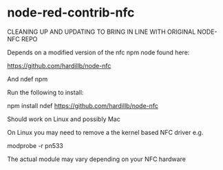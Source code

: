node-red-contrib-nfc
====================

CLEANING UP AND UPDATING TO BRING IN LINE WITH ORIGINAL NODE-NFC REPO

Depends on a modified version of the nfc npm node found here:

https://github.com/hardillb/node-nfc

And ndef npm

Run the following to install:

npm install ndef https://github.com/hardillb/node-nfc

Should work on Linux and possibly Mac

On Linux you may need to remove a the kernel based NFC driver e.g.

modprobe -r pn533

The actual module may vary depending on your NFC hardware